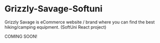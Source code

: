 # Grizzly-Savage-Softuni
Grizzly Savage is eCommerce website / brand where you can find the best hiking/camping equipment. (SoftUni React project)

COMING SOON!
